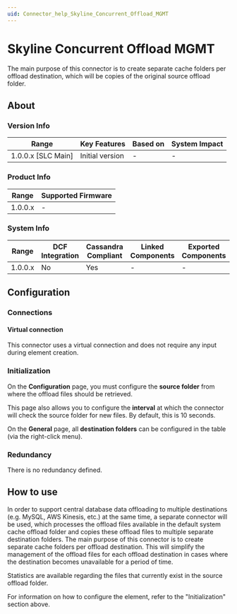 ```yaml
---
uid: Connector_help_Skyline_Concurrent_Offload_MGMT
---
```


# Skyline Concurrent Offload MGMT

The main purpose of this connector is to create separate cache folders per offload destination, which will be copies of the original source offload folder.

## About

### Version Info

| Range                | Key Features     | Based on     | System Impact     |
|----------------------|------------------|--------------|-------------------|
| 1.0.0.x \[SLC Main\] | Initial version  | \-           | \-                |

### Product Info

| Range     | Supported Firmware     |
|-----------|------------------------|
| 1.0.0.x   | \-                     |

### System Info

| Range     | DCF Integration     | Cassandra Compliant     | Linked Components     | Exported Components     |
|-----------|---------------------|-------------------------|-----------------------|-------------------------|
| 1.0.0.x   | No                  | Yes                     | \-                    | \-                      |

## Configuration

### Connections

#### Virtual connection

This connector uses a virtual connection and does not require any input during element creation.

### Initialization

On the **Configuration** page, you must configure the **source folder** from where the offload files should be retrieved.

This page also allows you to configure the **interval** at which the connector will check the source folder for new files. By default, this is 10 seconds.

On the **General** page, all **destination folders** can be configured in the table (via the right-click menu).

### Redundancy

There is no redundancy defined.

## How to use

In order to support central database data offloading to multiple destinations (e.g. MySQL, AWS Kinesis, etc.) at the same time, a separate connector will be used, which processes the offload files available in the default system cache offload folder and copies these offload files to multiple separate destination folders. The main purpose of this connector is to create separate cache folders per offload destination. This will simplify the management of the offload files for each offload destination in cases where the destination becomes unavailable for a period of time.

Statistics are available regarding the files that currently exist in the source offload folder.

For information on how to configure the element, refer to the "Initialization" section above.
